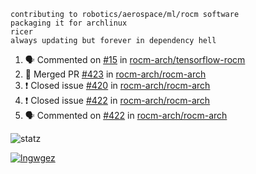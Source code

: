 ```
contributing to robotics/aerospace/ml/rocm software
packaging it for archlinux
ricer
always updating but forever in dependency hell
```

<!--START_SECTION:activity-->
1. 🗣 Commented on [#15](https://github.com//rocm-arch/tensorflow-rocm/issues/15) in [rocm-arch/tensorflow-rocm](https://github.com//rocm-arch/tensorflow-rocm)
2. 🎉 Merged PR [#423](https://github.com//rocm-arch/rocm-arch/pull/423) in [rocm-arch/rocm-arch](https://github.com//rocm-arch/rocm-arch)
3. ❗️ Closed issue [#420](https://github.com//rocm-arch/rocm-arch/issues/420) in [rocm-arch/rocm-arch](https://github.com//rocm-arch/rocm-arch)
4. ❗️ Closed issue [#422](https://github.com//rocm-arch/rocm-arch/issues/422) in [rocm-arch/rocm-arch](https://github.com//rocm-arch/rocm-arch)
5. 🗣 Commented on [#422](https://github.com//rocm-arch/rocm-arch/issues/422) in [rocm-arch/rocm-arch](https://github.com//rocm-arch/rocm-arch)
<!--END_SECTION:activity-->


![statz](https://github-readme-stats.vercel.app/api?username=acxz&include_all_commits=true&show_icons=true)

[![lngwgez](https://github-readme-stats.vercel.app/api/top-langs/?username=acxz&layout=compact)](https://github.com/acxz/github-readme-stats)


<!--
**acxz/acxz** is a ✨ _special_ ✨ repository because its `README.md` (this file) appears on your GitHub profile.

Here are some ideas to get you started:

- 🔭 I’m currently working on ...
- 🌱 I’m currently learning ...
- 👯 I’m looking to collaborate on ...
- 🤔 I’m looking for help with ...
- 💬 Ask me about ...
- 📫 How to reach me: ...
- 😄 Pronouns: ...
- ⚡ Fun fact: ...
-->
